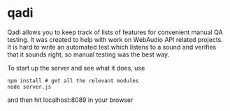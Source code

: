 qadi
====

Qadi allows you to keep track of lists of features for convenient manual QA
testing. It was created to help with work on WebAudio API related projects. It
is hard to write an automated test which listens to a sound and verifies that
it sounds right, so manual testing was the best way. 

To start up the server and see what it does, use

```
npm install # get all the relevant modules
node server.js
```

and then hit localhost:8089 in your browser